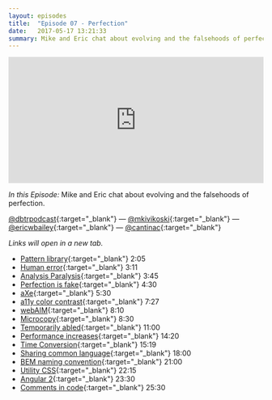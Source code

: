 ```yaml
---
layout: episodes
title:  "Episode 07 - Perfection"
date:   2017-05-17 13:21:33
summary: Mike and Eric chat about evolving and the falsehoods of perfection.
---
```


<iframe width="100%" height="250" scrolling="no" frameborder="no" src="https://w.soundcloud.com/player/?url=https%3A//api.soundcloud.com/tracks/323072333&amp;auto_play=false&amp;hide_related=false&amp;show_comments=true&amp;show_user=true&amp;show_reposts=false&amp;visual=true"></iframe>

_In this Episode:_ Mike and Eric chat about evolving and the falsehoods of perfection.

[@dbtrpodcast](https://twitter.com/dbtrpodcast){:target="_blank"} &mdash;
[@mkivikoski](https://twitter.com/mkivikoski){:target="_blank"} &mdash;
[@ericwbailey](https://twitter.com/ericwbailey){:target="_blank"} &mdash;
[@cantinac](https://twitter.com/cantinac){:target="_blank"}

_Links will open in a new tab._

- [Pattern library](https://alistapart.com/blog/post/getting-started-with-pattern-libraries){:target="_blank"} 2:05
- [Human error](https://en.wikipedia.org/wiki/Human_error){:target="_blank"} 3:11
- [Analysis Paralysis](https://en.wikipedia.org/wiki/Analysis_paralysis){:target="_blank"} 3:45
- [Perfection is fake](http://www.hongkiat.com/blog/perfection-in-design-why-its-a-bad-idea/){:target="_blank"} 4:30
- [aXe](https://www.deque.com/products/axe/){:target="_blank"} 5:30
- [a11y color contrast](http://a11yproject.com/posts/what-is-color-contrast/){:target="_blank"} 7:27
- [webAIM](http://webaim.org/resources/contrastchecker/){:target="_blank"} 8:10
- [Microcopy](https://www.impactbnd.com/blog/use-microcopy-to-delight-your-website-visitors){:target="_blank"} 8:30
- [Temporarily abled](http://uxmag.com/articles/we-re-just-temporarily-abled ){:target="_blank"} 11:00
- [Performance increases](https://www.crazyegg.com/blog/speed-up-your-website/){:target="_blank"} 14:20
- [Time Conversion](https://blog.kissmetrics.com/speed-is-a-killer/){:target="_blank"} 15:19
- [Sharing common language](http://www.christianmanzella.com/complex-or-complicated-the-importance-of-developing-common-language/){:target="_blank"} 18:00
- [BEM naming convention](http://getbem.com/){:target="_blank"} 21:00
- [Utility CSS](http://davidtheclark.com/on-utility-classes/){:target="_blank"} 22:15
- [Angular 2](http://blog.ng-book.com/css-isolation-in-angular-2-components/){:target="_blank"} 23:30
- [Comments in code](http://mikegrouchy.com/blog/2013/03/yes-your-code-does-need-comments.html){:target="_blank"} 25:30
